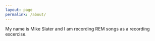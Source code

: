 ```yaml
---
layout: page
permalink: /about/
---
```


My name is Mike Slater and I am recording REM songs as a recording excercise.